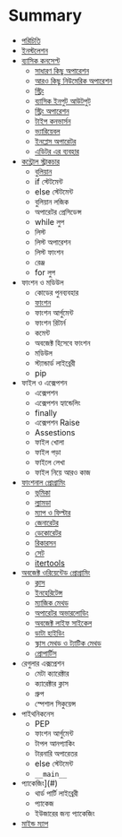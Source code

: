 # Summary

* [পরিচিতি](README.md)
* [ইনস্টলেশন](installation.md)
* [ব্যাসিক কনসেপ্ট](basic-concept.md)
	* [সাধারণ কিছু অপারেশন](basic-operation.md)
	* [আরও কিছু নিউমেরিক অপারেশন](exp-operation.md)  
	* [স্ট্রিং](string.md)
	* [ব্যাসিক ইনপুট আউটপুট](basic-input-output.md)
	* [স্ট্রিং অপারেশন](string-operations.md)
	* [টাইপ কনভার্সন](DataTypeConversion.md)
	* [ভ্যারিয়েবল](variable.md)
	* [ইনপ্লেস অপারেটর](inplace-operator.md)
	* [এডিটর এর ব্যবহার](using-editor.md)
* [কন্ট্রোল স্ট্রাকচার](control-structure.md)
	* [বুলিয়ান](boolean.md)
	* if স্টেটমেন্ট
	* else স্টেটমেন্ট
	* বুলিয়ান লজিক
	* অপারেটর প্রেসিডেন্স
	* while লুপ
	* লিস্ট
	* লিস্ট অপারেশন
	* লিস্ট ফাংশন
	* রেঞ্জ
	* for লুপ
* ফাংশন ও মডিউল
	* কোডের পুনব্যবহার
	* [ফাংশন](functions.md)
	* ফাংশন আর্গুমেন্ট
	* ফাংশন রিটার্ন
	* কমেন্ট
	* অবজেক্ট হিসেবে ফাংশন
	* মডিউল
	* স্ট্যান্ডার্ড লাইব্রেরী
	* pip
* ফাইল ও এক্সেপশন
	* এক্সেপশন
	* এক্সেপশন হ্যান্ডেলিং
	* finally
	* এক্সেপশন Raise
	* Assestions
	* ফাইল খোলা
	* ফাইল পড়া
	* ফাইলে লেখা
	* ফাইল নিয়ে আরও কাজ
* [ফাংশনাল প্রোগ্রামিং](func-prog.md)
	* [ভূমিকা](func-prog-intro.md)
	* [ল্যামডা](lambda.md)
	* [ম্যাপ ও ফিল্টার](map-filter.md)
	* [জেনারেটর](generator.md)
	* [ডেকোরেটর](decorator.md)
	* [রিকারসন](recursion.md)
	* [সেট](set.md)
	* [itertools](itertools.md)
* [অবজেক্ট ওরিয়েন্টেড প্রোগ্রামিং](oop-python.md)
	* [ক্লাস](class.md)
	* [ইনহেরিটেন্স](inheritance.md)
	* [ম্যাজিক মেথড](magic-method.md)
	* [অপারেটর অভারলোডিং](operator-overloading.md)
	* [অবজেক্ট লাইফ সাইকেল](object-life-cycle.md)
	* [ডাটা হাইডিং](data-hiding.md)
	* [স্ক্লাস মেথড ও ট্যাটিক মেথড](class-static-method.md)
	* [প্রোপার্টিস](property.md)
* রেগুলার এক্সপ্রেশন
	* মেটা ক্যারেক্টার
	* ক্যারেক্টার ক্লাস
	* গ্রুপ
	* স্পেশাল সিকুয়েন্স
* পাইথনিকনেস
	* PEP
	* ফাংশন আর্গুমেন্ট
	* টাপল আনপ্যাকিং
	* টারনারি অপারেতর
	* else স্টেটমেন্ট
	* `__main__`
* প্যাকেজিং](#)
	* থার্ড পার্টি লাইব্রেরী
	* প্যাকেজ
	* ইউজারের জন্য প্যাকেজিং   
* [মাইন্ড ম্যাপ](python-mind-map.md) 
